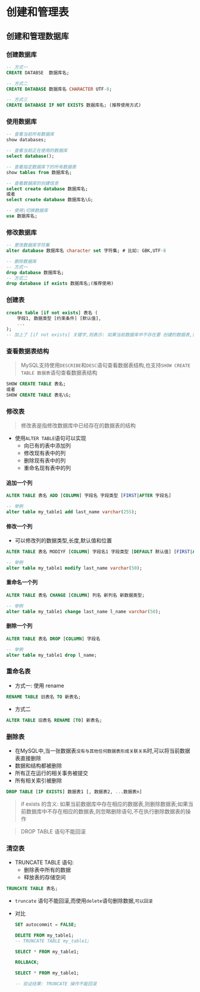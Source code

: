 # 创建和管理表

## 创建和管理数据库

### 创建数据库

```sql
-- 方式一
CREATE DATABSE	数据库名;

-- 方式二
CREATE DATABASE 数据库名 CHARACTER UTF-8;

-- 方式三
CREATE DATABASE IF NOT EXISTS 数据库名; (推荐使用方式) 
```

### 使用数据库

```sql
-- 查看当前所有数据库
show databases;

-- 查看当前正在使用的数据库
select database();

-- 查看指定数据库下的所有数据表
show tables from 数据库名;

-- 查看数据库的创建信息
select create database 数据库名;
或者
select create database 数据库名\G;

-- 使用\切换数据库
use 数据库名;
```

### 修改数据库

```sql
-- 更改数据库字符集
alter database 数据库名 character set 字符集; # 比如: GBK,UTF-8

-- 删除数据库
-- 方式一
drop database 数据库名;
-- 方式二
drop database if exists 数据库名;(推荐使用)
```

### 创建表

```sql
create table [if not exists] 表名 (
	字段1, 数据类型 [约束条件] [默认值],
    ...
);
-- 加上了 [if not exists] 关键字,则表示: 如果当前数据库中不存在要 创建的数据表,则创建数据表;如果当前数据库中已经存在要创建的数据表,则忽略建表语句,不再创建数据表.
```

### 查看数据表结构

> MySQL支持使用`DESCRIBE`和`DESC`语句查看数据表结构,也支持`SHOW CREATE TABLE 数据表`语句查看数据表结构

```sql
SHOW CREATE TABLE 表名;
或者
SHOW CREATE TABLE 表名\G;
```

### 修改表

> 修改表是指修改数据库中已经存在的数据表的结构

- 使用`ALTER TABLE`语句可以实现
  - 向已有的表中添加列
  - 修改现有表中的列
  - 删除现有表中的列
  - 重命名现有表中的列

#### 追加一个列

```sql
ALTER TABLE 表名 ADD [COLUMN] 字段名 字段类型 [FIRST|AFTER 字段名]

-- 举例
alter table my_table1 add last_name varchar(255);
```

#### 修改一个列

- 可以修改列的数据类型,长度,默认值和位置

```sql
ALTER TABLE 表名 MODIYF [COLUMN] 字段名1 字段类型 [DEFAULT 默认值] [FIRST|AFTER 字段名];

-- 举例
alter table my_table1 modify last_name varchar(50);
```

#### 重命名一个列

```sql
ALTER TABLE 表名 CHANGE [COLUMN] 列名 新列名 新数据类型;

-- 举例
alter table my_table1 change last_name l_name varchar(50);
```

#### 删除一个列

```sql
ALTER TABLE 表名 DROP [COLUMN] 字段名

-- 举例
alter table my_table1 drop l_name;
```

### 重命名表

- 方式一: 使用 rename

```sql
RENAME TABLE 旧表名 TO 新表名;
```

- 方式二

```sql
ALTER TABLE 旧表名 RENAME [TO] 新表名;
```

### 删除表

- 在MySQL中,当一张数据表`没有与其他任何数据表形成关联关系`时,可以将当前数据表直接删除
- 数据和结构都被删除
- 所有正在运行的相关事务被提交
- 所有相关索引被删除

```sql
DROP TABLE [IF EXISTS] 数据表1 [, 数据表2, ...数据表n]
```

> if exists 的含义: 如果当前数据库中存在相应的数据表,则删除数据表;如果当前数据库中不存在相应的数据表,则忽略删除语句,不在执行删除数据表的操作

> DROP TABLE 语句不能回滚

### 清空表

- TRUNCATE TABLE 语句:
  - 删除表中所有的数据
  - 释放表的存储空间

```sql
TRUNCATE TABLE 表名;
```

- `truncate` 语句不能回滚,而使用`delete`语句删除数据,`可以回滚`

- 对比

  ```sql
  SET autocommit = FALSE;
  
  DELETE FROM my_table1;
  -- TRUNCATE TABLE my_table1;
  
  SELECT * FROM my_table1;
  
  ROLLBACK;
  
  SELECT * FROM my_table1;
  
  -- 验证结果: TRUNCATE 操作不能回滚
  ```
















